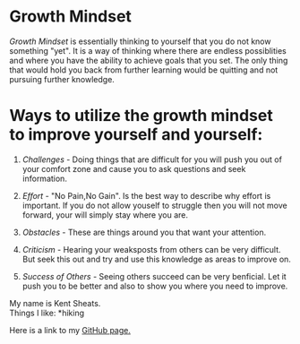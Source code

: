 # **Growth Mindset**

 *Growth Mindset* is essentially thinking to yourself that you do not know something "yet".  It is a way of thinking where there are endless possiblities and where you have the ability to achieve goals that you set.  The only thing that would hold you back from further learning would be quitting and not pursuing further knowledge. 

# **Ways to utilize the growth mindset to improve yourself and yourself:**

1. _Challenges_ -  Doing things that are difficult for you will push you out of your comfort zone and cause you to ask questions and seek information.  

1. _Effort_ - "No Pain,No Gain". Is the best way to describe why effort is important.  If you do not allow youself to struggle then you will not move forward, your will simply stay where you are.

1. _Obstacles_ - These are things around you that want your attention. 

1. _Criticism_ - Hearing your weaksposts from others can be very difficult.  But seek this out and try and use this knowledge as areas to improve on.

1. _Success of Others_ -  Seeing others succeed can be very benficial.  Let it push you to be better and also to show you where you need to improve.  

My name is Kent Sheats.  
Things I like:
*hiking

Here is a link to my [GitHub page.](https://github.com/KentFletcher)
